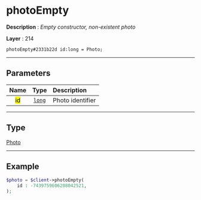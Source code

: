 # photoEmpty

**Description** : *Empty constructor, non\-existent photo*

**Layer** : 214

```tl
photoEmpty#2331b22d id:long = Photo;
```

---

## Parameters

| Name | Type | Description |
| :---: | :---: | :--- |
| <mark>id</mark> | [`long`](type/long) | Photo identifier |

---

## Type

[Photo](type/Photo)

---

## Example

```php
$photo = $client->photoEmpty(
	id : -7439759606208042521,
);
```
